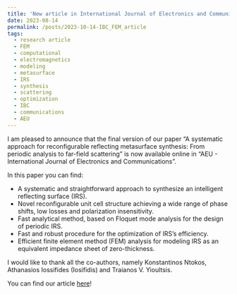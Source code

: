 ```yaml
---
title: 'New article in International Journal of Electronics and Communications'
date: 2023-08-14
permalink: /posts/2023-10-14-IBC_FEM_article
tags:
  - research article
  - FEM
  - computational
  - electromagnetics
  - modeling
  - metasurface
  - IRS
  - synthesis
  - scattering
  - optimization
  - IBC
  - communications
  - AEU
---
```


I am pleased to announce that the final version of our paper “A systematic approach for reconfigurable reflecting metasurface synthesis: From periodic analysis to far-field scattering” is now available online in “AEU - International Journal of Electronics and Communications”.

In this paper you can find:
- A systematic and straightforward approach to synthesize an intelligent reflecting surface (IRS).
- Novel reconfigurable unit cell structure achieving a wide range of phase shifts, low losses and polarization insensitivity.
- Fast analytical method, based on Floquet mode analysis for the design of periodic IRS.
- Fast and robust procedure for the optimization of IRS’s efficiency.
- Efficient finite element method (FEM) analysis for modeling IRS as an equivalent impedance sheet of zero-thickness.

I would like to thank all the co-authors, namely Konstantinos Ntokos, Athanasios Iossifides (Iosifidis) and Traianos V. Yioultsis.

You can find our article <a href="https://www.sciencedirect.com/science/article/abs/pii/S1434841123002546">here</a>!

